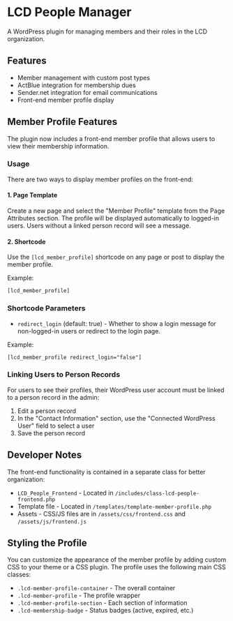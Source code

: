 # LCD People Manager

A WordPress plugin for managing members and their roles in the LCD organization.

## Features

- Member management with custom post types
- ActBlue integration for membership dues
- Sender.net integration for email communications
- Front-end member profile display

## Member Profile Features

The plugin now includes a front-end member profile that allows users to view their membership information.

### Usage

There are two ways to display member profiles on the front-end:

#### 1. Page Template

Create a new page and select the "Member Profile" template from the Page Attributes section. The profile will be displayed automatically to logged-in users. Users without a linked person record will see a message.

#### 2. Shortcode

Use the `[lcd_member_profile]` shortcode on any page or post to display the member profile. 

Example:
```
[lcd_member_profile]
```

### Shortcode Parameters

- `redirect_login` (default: true) - Whether to show a login message for non-logged-in users or redirect to the login page.

Example:
```
[lcd_member_profile redirect_login="false"]
```

### Linking Users to Person Records

For users to see their profiles, their WordPress user account must be linked to a person record in the admin:

1. Edit a person record
2. In the "Contact Information" section, use the "Connected WordPress User" field to select a user
3. Save the person record

## Developer Notes

The front-end functionality is contained in a separate class for better organization:

- `LCD_People_Frontend` - Located in `/includes/class-lcd-people-frontend.php`
- Template file - Located in `/templates/template-member-profile.php`
- Assets - CSS/JS files are in `/assets/css/frontend.css` and `/assets/js/frontend.js`

## Styling the Profile

You can customize the appearance of the member profile by adding custom CSS to your theme or a CSS plugin.
The profile uses the following main CSS classes:

- `.lcd-member-profile-container` - The overall container
- `.lcd-member-profile` - The profile wrapper
- `.lcd-member-profile-section` - Each section of information
- `.lcd-membership-badge` - Status badges (active, expired, etc.) 